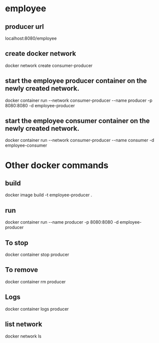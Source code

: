 # employee

## producer url
localhost:8080/employee

## create docker network 
docker network create consumer-producer

## start the employee producer container on the newly created network.
docker container run --network consumer-producer --name producer -p 8080:8080 -d employee-producer

## start the employee consumer container on the newly created network.
docker container run --network consumer-producer --name consumer -d employee-consumer


# Other docker commands

## build 
docker image build -t employee-producer .
## run 
docker container run --name producer -p 8080:8080 -d employee-producer

## To stop
docker container stop producer
## To remove
docker container rm producer
## Logs
docker container logs producer
## list network
docker network ls


